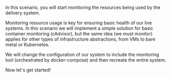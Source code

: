 In this scenario, you will start monitoring the resources being used by the delivery system.

Monitoring resource usage is key for ensuring basic health of our live systems. In this scenario we will implement a simple solution for basic container monitoring (cAdvisor), but the same idea (we must monitor) applies for other types of infrastructure abstractions, from VMs to bare metal or Kubernetes.  

We will change the configuration of our system to include the monitoring tool (orchestrated by docker-compose) and then recreate the entire system.

Now let's get started!